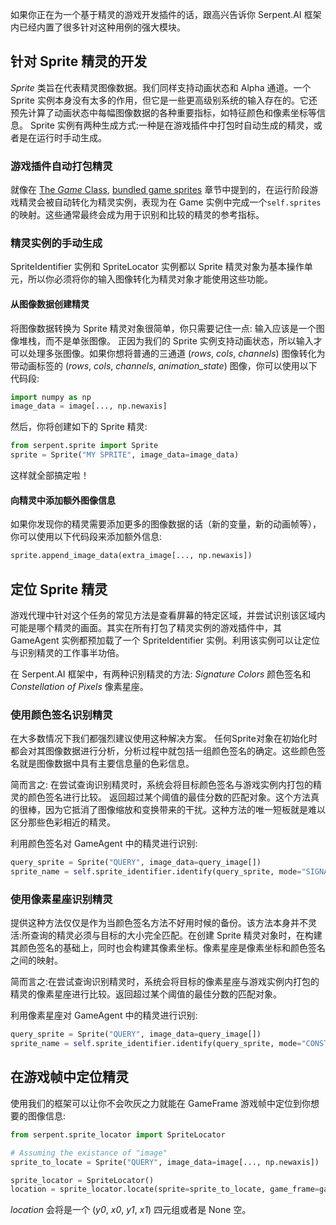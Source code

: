 如果你正在为一个基于精灵的游戏开发插件的话，跟高兴告诉你 Serpent.AI 框架内已经内置了很多针对这种用例的强大模块。


## 针对 Sprite 精灵的开发

_Sprite_ 类旨在代表精灵图像数据。我们同样支持动画状态和 Alpha 通道。一个 Sprite 实例本身没有太多的作用，但它是一些更高级别系统的输入存在的。它还预先计算了动画状态中每幅图像数据的各种重要指标，如特征颜色和像素坐标等信息。
Sprite 实例有两种生成方式:一种是在游戏插件中打包时自动生成的精灵，或者是在运行时手动生成。


### 游戏插件自动打包精灵

就像在 [The _Game_ Class](https://github.com/SerpentAI/SerpentAI/wiki/The-'Game'-Class#sprites), [bundled game sprites](https://github.com/SerpentAI/SerpentAI/wiki/The-'Game'-Plugin#how-are-game-sprites-bundled) 章节中提到的，在运行阶段游戏精灵会被自动转化为精灵实例，表现为在 Game 实例中完成一个`self.sprites`的映射。这些通常最终会成为用于识别和比较的精灵的参考指标。

### 精灵实例的手动生成

SpriteIdentifier 实例和 SpriteLocator 实例都以 Sprite 精灵对象为基本操作单元，所以你必须将你的输入图像转化为精灵对象才能使用这些功能。

#### 从图像数据创建精灵

将图像数据转换为 Sprite 精灵对象很简单，你只需要记住一点: 输入应该是一个图像堆栈，而不是单张图像。
正因为我们的 Sprite 实例支持动画状态，所以输入才可以处理多张图像。如果你想将普通的三通道 (*rows*, *cols*, *channels*) 图像转化为带动画标签的 (*rows*, *cols*, *channels*, *animation_state*) 图像，你可以使用以下代码段:


```python
import numpy as np
image_data = image[..., np.newaxis]
```

然后，你将创建如下的 Sprite 精灵:

```python
from serpent.sprite import Sprite
sprite = Sprite("MY SPRITE", image_data=image_data)
```

这样就全部搞定啦！

#### 向精灵中添加额外图像信息

如果你发现你的精灵需要添加更多的图像数据的话（新的变量，新的动画帧等），你可以使用以下代码段来添加额外信息:

```python
sprite.append_image_data(extra_image[..., np.newaxis])
```

## 定位 Sprite 精灵

游戏代理中针对这个任务的常见方法是查看屏幕的特定区域，并尝试识别该区域内可能是哪个精灵的画面。其实在所有打包了精灵实例的游戏插件中，其 GameAgent 实例都预加载了一个 SpriteIdentifier 实例。利用该实例可以让定位与识别精灵的工作事半功倍。


在 Serpent.AI 框架中，有两种识别精灵的方法: *Signature Colors* 颜色签名和 *Constellation of Pixels* 像素星座。


### 使用颜色签名识别精灵

在大多数情况下我们都强烈建议使用这种解决方案。
任何Sprite对象在初始化时都会对其图像数据进行分析，分析过程中就包括一组颜色签名的确定。这些颜色签名就是图像数据中具有主要信息量的色彩信息。


简而言之: 在尝试查询识别精灵时，系统会将目标颜色签名与游戏实例内打包的精灵的颜色签名进行比较。
返回超过某个阈值的最佳分数的匹配对象。这个方法真的很棒，因为它抵消了图像缩放和变换带来的干扰。这种方法的唯一短板就是难以区分那些色彩相近的精灵。


利用颜色签名对 GameAgent 中的精灵进行识别:

```python
query_sprite = Sprite("QUERY", image_data=query_image[])
sprite_name = self.sprite_identifier.identify(query_sprite, mode="SIGNATURE_COLORS")  # Will be "UNKNOWN" if no match
```

### 使用像素星座识别精灵

提供这种方法仅仅是作为当颜色签名方法不好用时候的备份。该方法本身并不灵活:所查询的精灵必须与目标的大小完全匹配。在创建 Sprite 精灵对象时，在构建其颜色签名的基础上，同时也会构建其像素坐标。像素星座是像素坐标和颜色签名之间的映射。

简而言之:在尝试查询识别精灵时，系统会将目标的像素星座与游戏实例内打包的精灵的像素星座进行比较。返回超过某个阈值的最佳分数的匹配对象。

利用像素星座对 GameAgent 中的精灵进行识别:

```python
query_sprite = Sprite("QUERY", image_data=query_image[])
sprite_name = self.sprite_identifier.identify(query_sprite, mode="CONSTELLATION_OF_PIXELS")  # Will be "UNKNOWN" if no match
```

## 在游戏帧中定位精灵

使用我们的框架可以让你不会吹灰之力就能在 GameFrame 游戏帧中定位到你想要的图像信息:

```python
from serpent.sprite_locator import SpriteLocator

# Assuming the existance of "image"
sprite_to_locate = Sprite("QUERY", image_data=image[..., np.newaxis])

sprite_locator = SpriteLocator()
location = sprite_locator.locate(sprite=sprite_to_locate, game_frame=game_frame)
```

*location* 会将是一个 (*y0*, *x0*, *y1*, *x1*) 四元组或者是 None 空。
